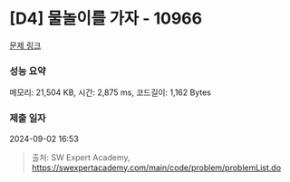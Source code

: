 # [D4] 물놀이를 가자 - 10966 

[문제 링크](https://swexpertacademy.com/main/code/problem/problemDetail.do?contestProbId=AXWXMZta-PsDFAST) 

### 성능 요약

메모리: 21,504 KB, 시간: 2,875 ms, 코드길이: 1,162 Bytes

### 제출 일자

2024-09-02 16:53



> 출처: SW Expert Academy, https://swexpertacademy.com/main/code/problem/problemList.do
